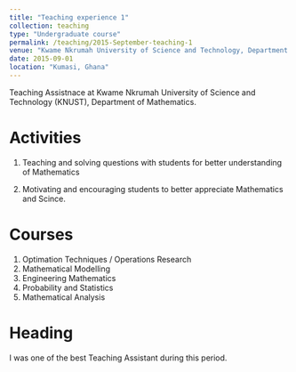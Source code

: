 ```yaml
---
title: "Teaching experience 1"
collection: teaching
type: "Undergraduate course"
permalink: /teaching/2015-September-teaching-1
venue: "Kwame Nkrumah University of Science and Technology, Department of Mathematics"
date: 2015-09-01
location: "Kumasi, Ghana"
---
```


Teaching Assistnace at Kwame Nkrumah University of Science and Technology (KNUST), Department of Mathematics.

Activities
======
1. Teaching and solving questions with students for better understanding of
Mathematics

2. Motivating and encouraging students to better appreciate Mathematics and Scince.

Courses
======
1. Optimation Techniques / Operations Research
2. Mathematical Modelling
3. Engineering Mathematics
4. Probability and Statistics
5. Mathematical Analysis

Heading 
======
I was one of the best Teaching Assistant during this period.


